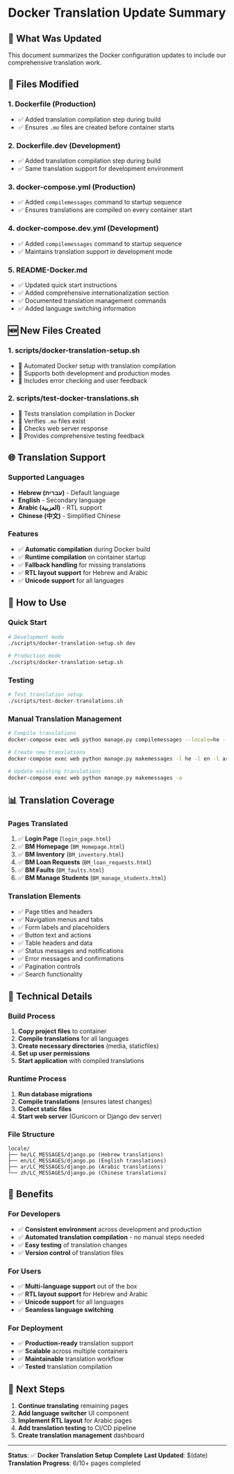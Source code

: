 # Docker Translation Update Summary

## 🚀 What Was Updated

This document summarizes the Docker configuration updates to include our comprehensive translation work.

## 📝 Files Modified

### 1. **Dockerfile** (Production)
- ✅ Added translation compilation step during build
- ✅ Ensures `.mo` files are created before container starts

### 2. **Dockerfile.dev** (Development)
- ✅ Added translation compilation step during build
- ✅ Same translation support for development environment

### 3. **docker-compose.yml** (Production)
- ✅ Added `compilemessages` command to startup sequence
- ✅ Ensures translations are compiled on every container start

### 4. **docker-compose.dev.yml** (Development)
- ✅ Added `compilemessages` command to startup sequence
- ✅ Maintains translation support in development mode

### 5. **README-Docker.md**
- ✅ Updated quick start instructions
- ✅ Added comprehensive internationalization section
- ✅ Documented translation management commands
- ✅ Added language switching information

## 🆕 New Files Created

### 1. **scripts/docker-translation-setup.sh**
- 🎯 Automated Docker setup with translation compilation
- 🎯 Supports both development and production modes
- 🎯 Includes error checking and user feedback

### 2. **scripts/test-docker-translations.sh**
- 🧪 Tests translation compilation in Docker
- 🧪 Verifies `.mo` files exist
- 🧪 Checks web server response
- 🧪 Provides comprehensive testing feedback

## 🌐 Translation Support

### Supported Languages
- **Hebrew (עברית)** - Default language
- **English** - Secondary language  
- **Arabic (العربية)** - RTL support
- **Chinese (中文)** - Simplified Chinese

### Features
- ✅ **Automatic compilation** during Docker build
- ✅ **Runtime compilation** on container startup
- ✅ **Fallback handling** for missing translations
- ✅ **RTL layout support** for Hebrew and Arabic
- ✅ **Unicode support** for all languages

## 🚀 How to Use

### Quick Start
```bash
# Development mode
./scripts/docker-translation-setup.sh dev

# Production mode  
./scripts/docker-translation-setup.sh
```

### Testing
```bash
# Test translation setup
./scripts/test-docker-translations.sh
```

### Manual Translation Management
```bash
# Compile translations
docker-compose exec web python manage.py compilemessages --locale=he --locale=en --locale=ar --locale=zh

# Create new translations
docker-compose exec web python manage.py makemessages -l he -l en -l ar -l zh

# Update existing translations
docker-compose exec web python manage.py makemessages -a
```

## 📊 Translation Coverage

### Pages Translated
1. ✅ **Login Page** (`login_page.html`)
2. ✅ **BM Homepage** (`BM_Homepage.html`)
3. ✅ **BM Inventory** (`BM_inventory.html`)
4. ✅ **BM Loan Requests** (`BM_loan_requests.html`)
5. ✅ **BM Faults** (`BM_faults.html`)
6. ✅ **BM Manage Students** (`BM_manage_students.html`)

### Translation Elements
- ✅ Page titles and headers
- ✅ Navigation menus and tabs
- ✅ Form labels and placeholders
- ✅ Button text and actions
- ✅ Table headers and data
- ✅ Status messages and notifications
- ✅ Error messages and confirmations
- ✅ Pagination controls
- ✅ Search functionality

## 🔧 Technical Details

### Build Process
1. **Copy project files** to container
2. **Compile translations** for all languages
3. **Create necessary directories** (media, staticfiles)
4. **Set up user permissions**
5. **Start application** with compiled translations

### Runtime Process
1. **Run database migrations**
2. **Compile translations** (ensures latest changes)
3. **Collect static files**
4. **Start web server** (Gunicorn or Django dev server)

### File Structure
```
locale/
├── he/LC_MESSAGES/django.po (Hebrew translations)
├── en/LC_MESSAGES/django.po (English translations)
├── ar/LC_MESSAGES/django.po (Arabic translations)
└── zh/LC_MESSAGES/django.po (Chinese translations)
```

## 🎯 Benefits

### For Developers
- ✅ **Consistent environment** across development and production
- ✅ **Automated translation compilation** - no manual steps needed
- ✅ **Easy testing** of translation changes
- ✅ **Version control** of translation files

### For Users
- ✅ **Multi-language support** out of the box
- ✅ **RTL layout support** for Hebrew and Arabic
- ✅ **Unicode support** for all languages
- ✅ **Seamless language switching**

### For Deployment
- ✅ **Production-ready** translation support
- ✅ **Scalable** across multiple containers
- ✅ **Maintainable** translation workflow
- ✅ **Tested** translation compilation

## 🔄 Next Steps

1. **Continue translating** remaining pages
2. **Add language switcher** UI component
3. **Implement RTL layout** for Arabic pages
4. **Add translation testing** to CI/CD pipeline
5. **Create translation management** dashboard

---

**Status**: ✅ **Docker Translation Setup Complete**
**Last Updated**: $(date)
**Translation Progress**: 6/10+ pages completed 